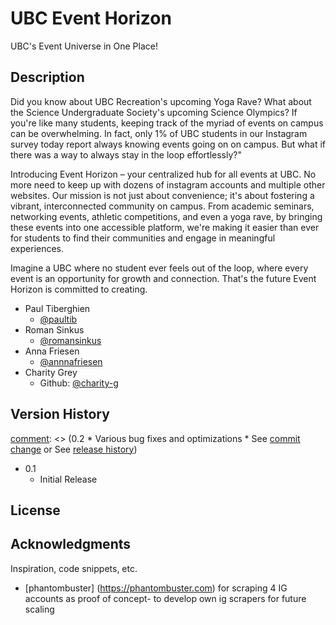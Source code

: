 # UBC Event Horizon
UBC's Event Universe in One Place!
## Description
Did you know about UBC Recreation's upcoming Yoga Rave? What about the Science Undergraduate Society's upcoming Science Olympics? If you're like many students, keeping track of the myriad of events on campus can be overwhelming. In fact, only 1% of UBC students in our Instagram survey today report always knowing events going on on campus. But what if there was a way to always stay in the loop effortlessly?"

Introducing Event Horizon – your centralized hub for all events at UBC. No more need to keep up with dozens of instagram accounts and multiple other websites. Our mission is not just about convenience; it's about fostering a vibrant, interconnected community on campus.
From academic seminars, networking events, athletic competitions, and even a yoga rave, by bringing these events into one accessible platform, we're making it easier than ever for students to find their communities and engage in meaningful experiences.

Imagine a UBC where no student ever feels out of the loop, where every event is an opportunity for growth and connection. That's the future Event Horizon is committed to creating.

* Paul Tiberghien
    * [@paultib](https://github.com/paultib)
* Roman Sinkus
    * [@romansinkus](https://github.com/romansinkus)
* Anna Friesen
    * [@annnafriesen](https://github.com/annnafriesen)
* Charity Grey
    * Github: [@charity-g](https://github.com/charity-g)



## Version History
[comment]: <> (0.2 * Various bug fixes and optimizations * See [commit change]() or See [release history]())
* 0.1
    * Initial Release

## License
[comment]: <> (This is a comment, it will not be included -> This project is licensed under the [NAME HERE] License - see the LICENSE.md file for details) 

## Acknowledgments

Inspiration, code snippets, etc.
* [phantombuster] (https://phantombuster.com) for scraping 4 IG accounts as proof of concept- to develop own ig scrapers for future scaling

